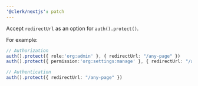 ```yaml
---
'@clerk/nextjs': patch
---
```


Accept `redirectUrl` as an option for `auth().protect()`.

For example:

```ts
// Authorization
auth().protect({ role:'org:admin' }, { redirectUrl: "/any-page" })
auth().protect({ permission:'org:settings:manage' }, { redirectUrl: "/any-page" })

// Authentication
auth().protect({ redirectUrl: "/any-page" })
```
